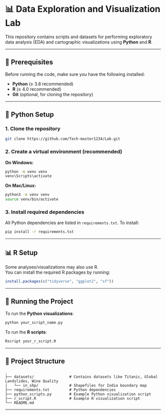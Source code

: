 # 📊 Data Exploration and Visualization Lab

This repository contains scripts and datasets for performing exploratory data analysis (EDA) and cartographic visualizations using **Python** and **R**.

---

## 📌 Prerequisites

Before running the code, make sure you have the following installed:

- **Python** (≥ 3.8 recommended)  
- **R** (≥ 4.0 recommended)  
- **Git** (optional, for cloning the repository)

---

## 🐍 Python Setup

### 1. Clone the repository

```bash
git clone https://github.com/Tech-master1234/Lab.git
```

### 2. Create a virtual environment (recommended)

**On Windows:**

```bash
python -m venv venv
venv\Scripts\activate
```

**On Mac/Linux:**

```bash
python3 -m venv venv
source venv/bin/activate
```

### 3. Install required dependencies

All Python dependencies are listed in `requirements.txt`. To install:

```bash
pip install -r requirements.txt
```

---

## 📊 R Setup

Some analyses/visualizations may also use R.  
You can install the required R packages by running:

```r
install.packages(c("tidyverse", "ggplot2", "sf"))
```

---

## 🚀 Running the Project

To run the **Python visualizations**:

```bash
python your_script_name.py
```

To run the **R scripts**:

```bash
Rscript your_r_script.R
```

---

## 📂 Project Structure

```plaintext
.
├── datasets/                # Contains datasets like Titanic, Global Landslides, Wine Quality
│   └── in_shp/              # Shapefiles for India boundary map
├── requirements.txt         # Python dependencies
├── python_scripts.py        # Example Python visualization script
├── r_script.R               # Example R visualization script
└── README.md
```

---

